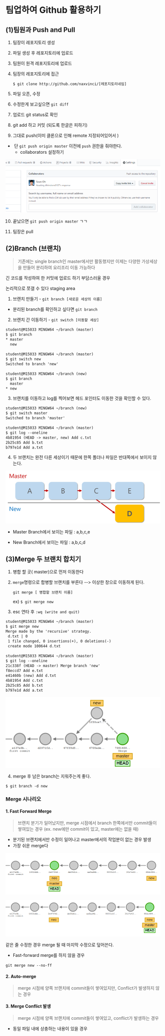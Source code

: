 # 팀업하여 Github 활용하기

## (1)팀원과 Push and Pull

1. 팀장이 레포지토리 생성

2. 파일 생성 후 레포지토리에 업로드

3. 팀원이 원격 레포지토리에 업로드

4. 팀장의 레포지토리에 접근

   ```shell
   $ git clone http://github.com/naxvinci/[레포지토리네임]
   ```

   

5. 파일 오픈, 수정
6. 수정한게 보고싶으면 `git diff`
7. 업로드 git status로 확인

8. git add 하고 커밋 (되도록 한글은 피하기)

9. 그대로 push(이미 클론으로 인해 remote 지정되어있어서 )

- ​	단 `git push origin master` 이전에 `push` 권한을 줘야한다. 
  - collaborators 설정하기

![](04_teamwork.assets/캡처.PNG)

10. 끝났으면 `git push origin master` ㄱㄱ

11. 팀장은 pull



## (2)Branch (브랜치)

>  기존에는 single branch인 master에서만 활동했지만 이제는 다양한 가상세상을 만들어 분리하여 요리조리 이동 가능하다



긴 코드를 작성하여 한 커밋에 업로드 하기 부담스러울 경우

논리적으로 쪼갤 수 있다 staging area

1. 브랜치 만들기 - `git branch [새로운 세상의 이름]`

- 분리된 branch를 확인하고 싶다면 `git branch`

2. 브랜치 간 이동하기 - `git switch [이동할 세상]` 

```shell
student@M15033 MINGW64 ~/branch (master)
$ git branch
* master
  new

student@M15033 MINGW64 ~/branch (master)
$ git switch new
Switched to branch 'new'

student@M15033 MINGW64 ~/branch (new)
$ git branch
  master
* new

```

3. 브랜치를 이동하고 log를 찍어보면 헤드 포인터도 이동한 것을 확인할 수 있다.

```shell
student@M15033 MINGW64 ~/branch (new)
$ git switch master
Switched to branch 'master'

student@M15033 MINGW64 ~/branch (master)
$ git log --oneline
4b81954 (HEAD -> master, new) Add c.txt
2b25c85 Add b.txt
b797e1d Add a.txt

```

4. 두 브랜치는 완전 다른 세상이기 때문에 한쪽 폴더나 파일은 반대쪽에서 보이지 않는다.

![](04_teamwork.assets/그림2.png)

- Master Branch에서 보이는 파일 : a,b,c,e

- New Branch에서 보이는 파일 : a,b,c,d



## (3)Merge 두 브랜치 합치기

1. 병합 할 곳( master)으로 먼저 이동한다

2. `merge`명령으로 합병할 브랜치를 부른다  --> 이상한 창으로 이동하게 된다.

   `git merge [ 병합할 브랜치 이름]`

   ex) `$ git merge new`

3. esc 연타 후 	`:wq (write and quit)`

```shell
student@M15033 MINGW64 ~/branch (master)
$ git merge new
Merge made by the 'recursive' strategy.
 d.txt | 0
 1 file changed, 0 insertions(+), 0 deletions(-)
 create mode 100644 d.txt

student@M15033 MINGW64 ~/branch (master)
$ git log --oneline
21c338f (HEAD -> master) Merge branch 'new'
f8eccd7 Add e.txt
e41460b (new) Add d.txt
4b81954 Add c.txt
2b25c85 Add b.txt
b797e1d Add a.txt

```

![](04_teamwork.assets/dd.PNG)

4. merge 후 남은 branch는 지워주는게 좋다.

```shell
$ git branch -d new
```



### Merge 시나리오

#### 1. Fast Forward Merge

>  브랜치 분기가 일어났지만, merge 시점에서 branch 한쪽에서만 commit들이 쌓여있는 경우 (ex. new에만 commit이 있고, master에는 없을 때)



- 분기된 브랜치에서만 수정이 일어나고 master에서의 작업분이 없는 경우 발생
- 가장 쉬운 merge다

![](04_teamwork.assets/121.PNG)

![](04_teamwork.assets/22333.PNG)

같은 줄 수정한 경우 merge 될 때 마지막 수정으로 덮어쓴다.

- Fast-forward merge를 하지 않을 경우

`git merge new --no-ff`



#### 2. Auto-merge

>  merge 시점에 양쪽 브랜치에 commit들이 쌓여있지만, Conflict가 발생하지 않는 경우



#### 3. Merge Conflict 발생

> merge 시점에 양쪽 브랜치에 commit들이 쌓여있고, conflict가 발생하는 경우

-  동일 파일 내에 상충하는 내용이 있을 경우

